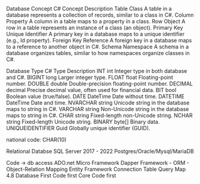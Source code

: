 ﻿Database Concept		C# Concept			Description
Table					Class				A table in a database represents a collection of records, similar to a class in C#.
Column					Property			A column in a table maps to a property in a class.
Row						Object				A row in a table represents an instance of a class (an object).
Primary Key				Unique Identifier	A primary key in a database maps to a unique identifier (e.g., Id property).
Foreign Key				Reference			A foreign key in a database maps to a reference to another object in C#.
Schema					Namespace			A schema in a database organizes tables, similar to how namespaces organize classes in C#.


Database Type	C# Type		Description
INT				int			Integer type in both database and C#.
BIGINT			long		Larger integer type.
FLOAT			float		Floating-point number.
DOUBLE			double		Double-precision floating-point number.
DECIMAL			decimal		Precise decimal value, often used for financial data.
BIT				bool		Boolean value (true/false).
DATE			DateTime	Date without time.
DATETIME		DateTime	Date and time.
NVARCHAR		string		Unicode string in the database maps to string in C#.
VARCHAR			string		Non-Unicode string in the database maps to string in C#.
CHAR			string		Fixed-length non-Unicode string.
NCHAR			string		Fixed-length Unicode string.
BINARY			byte[]		Binary data.
UNIQUEIDENTIFIER	Guid	Globally unique identifier (GUID).


national code:	CHAR(10)

Relational Databse
	SQL Server 2017 - 2022
		Postgres/Oracle/Mysql/MariaDB


Code -> db access
	ADO.net
	Micro Framework
		Dapper
	Framework - ORM - Object-Relation Mapping
		Entity Framework
			Connection
			Table
			Query
			Map
		4.8
			Database First
			Code first
		Core
			Code first

	
